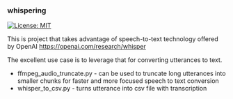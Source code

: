 ### whispering

[![License: MIT](https://img.shields.io/badge/License-MIT-yellow.svg)](https://opensource.org/licenses/MIT)

This is project that takes advantage of speech-to-text technology offered by OpenAI https://openai.com/research/whisper

The excellent use case is to leverage that for converting utterances to text.

- ffmpeg_audio_truncate.py - can be used to truncate long utterances into smaller chunks for faster and more focused speech to text conversion
- whisper_to_csv.py - turns utterance into csv file with transcription
